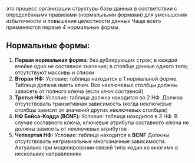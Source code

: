 
это процесс организации структуры базы данных в соответствии с определёнными правилами (нормальными формами) для уменьшения избыточности и повышения целостности данных
Чаще всего применяются первые 4 нормальные формы.
## Нормальные формы:
1. **Первая нормальная форма:**
   без дублирующих строк; в каждой ячейке одно не составное значение; в столбце данные одного типа; отсутствуют массивы и списки
2. **Вторая НФ:**
   Условие: таблица находится в 1 нормальной форме. 
   Таблица должна иметь ключ. Все неключевые столбцы должны зависеть от полного ключа (если ключ составной)
3. **Третья НФ:**
   Условие: таблица должна находится во 2 НФ. 
   Должна отсутствовать транзитивная зависимость (когда неключевые столбцы зависят от значений других неключевых столбцов)
4. **НФ Бойса-Кодда (BCNF):**
   Условие: таблица находится в 3 НФ. 
   В случае составного ключа, ключевые атрибуты составного ключа не должны зависеть от неключевых атрибутов
5. **Четвертая НФ:**
   Условие: таблица находится в **BCNF**
   Должны отсутствовать нетривиальные многозначные зависимости. Актуально при моделировании связей типа «один ко многим» в нескольких направлениях
